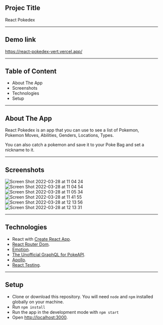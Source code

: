 ## Projec Title

React Pokedex

----

## Demo link

https://react-pokedex-vert.vercel.app/

----

## Table of Content

- About The App
- Screenshots
- Technologies
- Setup

----

## About The App

React Pokedex is an app that you can use to see a list of Pokemon, Pokemon Moves, Abilities, Genders, Locations, Types.

You can also catch a pokemon and save it to your Poke Bag and set a nickname to it.

----

## Screenshots

![Screen Shot 2022-03-28 at 11 04 24](https://user-images.githubusercontent.com/30109956/160325023-c5aaf7fa-32fc-4a85-862d-210a0a4b98c4.png)
![Screen Shot 2022-03-28 at 11 04 54](https://user-images.githubusercontent.com/30109956/160325041-00bf3daf-648d-4c77-9dc2-5212562ceed3.png)
![Screen Shot 2022-03-28 at 11 05 34](https://user-images.githubusercontent.com/30109956/160325050-eda476f2-05da-4eaf-b1f3-1ebe2bc9bada.png)
![Screen Shot 2022-03-28 at 11 41 55](https://user-images.githubusercontent.com/30109956/160331032-e4789d2f-e332-4e48-aacb-46da2de946ec.png)
![Screen Shot 2022-03-28 at 12 13 56](https://user-images.githubusercontent.com/30109956/160331043-08b113fa-d5f8-4ebd-91a4-b0437666d224.png)
![Screen Shot 2022-03-28 at 12 13 31](https://user-images.githubusercontent.com/30109956/160331047-3de5a223-8c7b-4223-8b2e-aa83c78deab4.png)

----

## Technologies

- React with [Create React App](https://github.com/facebook/create-react-app).
- [React Router Dom](https://reactrouter.com/docs/en/v6/getting-started/overview).
- [Emotion](https://emotion.sh/docs/introduction).
- [The Unofficial GraphQL for PokeAPI](https://graphql-pokeapi.vercel.app/).
- [Apollo](https://www.apollographql.com/docs/react/get-started/).
- [React Testing](https://testing-library.com/docs/).

----

## Setup

- Clone or download this repository. You will need `node` and `npm` installed globally on your machine.
- Run `npm install`
- Run the app in the development mode with `npm start`
- Open [http://localhost:3000](http://localhost:3000).


